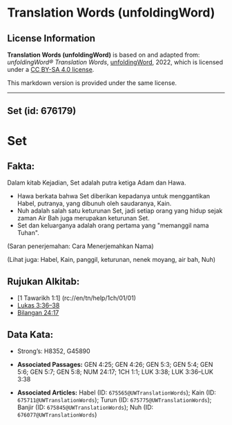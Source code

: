 # Translation Words (unfoldingWord)

## License Information

**Translation Words (unfoldingWord)** is based on and adapted from: _unfoldingWord® Translation Words_, [unfoldingWord](https://unfoldingword.org/utw), 2022, which is licensed under a [CC BY-SA 4.0 license](https://creativecommons.org/licenses/by-sa/4.0/legalcode.en).

This markdown version is provided under the same license.



--------------------------------

## Set (id: 676179)

Set
===

Fakta:
------

Dalam kitab Kejadian, Set adalah putra ketiga Adam dan Hawa.

* Hawa berkata bahwa Set diberikan kepadanya untuk menggantikan Habel, putranya, yang dibunuh oleh saudaranya, Kain.
* Nuh adalah salah satu keturunan Set, jadi setiap orang yang hidup sejak zaman Air Bah juga merupakan keturunan Set.
* Set dan keluarganya adalah orang pertama yang "memanggil nama Tuhan".

(Saran penerjemahan: Cara Menerjemahkan Nama)

(Lihat juga: Habel, Kain, panggil, keturunan, nenek moyang, air bah, Nuh)

Rujukan Alkitab:
----------------

* \[1 Tawarikh 1:1] (rc://en/tn/help/1ch/01/01\)
* [Lukas 3:36–38](https://ref.ly/Luke3:36-Luke3:38)
* [Bilangan 24:17](https://ref.ly/Num24:17)

Data Kata:
----------

* Strong’s: H8352, G45890

* **Associated Passages:** GEN 4:25; GEN 4:26; GEN 5:3; GEN 5:4; GEN 5:6; GEN 5:7; GEN 5:8; NUM 24:17; 1CH 1:1; LUK 3:38; LUK 3:36–LUK 3:38
* **Associated Articles:** Habel (ID: `675565@UWTranslationWords`); Kain (ID: `675711@UWTranslationWords`); Turun (ID: `675775@UWTranslationWords`); Banjir (ID: `675845@UWTranslationWords`); Nuh (ID: `676077@UWTranslationWords`)

